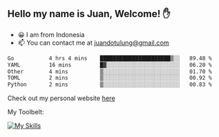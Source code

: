 ## Hello my name is Juan, Welcome! ✋

- 😀 I am from Indonesia
- 📫 You can contact me at juandotulung@gmail.com

<!--START_SECTION:waka-->

```txt
Go           4 hrs 4 mins    ██████████████████████▒░░   89.48 %
YAML         16 mins         █▓░░░░░░░░░░░░░░░░░░░░░░░   06.20 %
Other        4 mins          ▒░░░░░░░░░░░░░░░░░░░░░░░░   01.70 %
TOML         2 mins          ▒░░░░░░░░░░░░░░░░░░░░░░░░   00.92 %
Python       2 mins          ▒░░░░░░░░░░░░░░░░░░░░░░░░   00.83 %
```

<!--END_SECTION:waka-->

Check out my personal website [here](https://juanchristian.com)

My Toolbelt:

[![My Skills](https://skillicons.dev/icons?i=go,js,ts,nodejs,react,nextjs,python,php,laravel,aws,bash,linux,postgres,mysql,redis,mongodb,docker)](https://skillicons.dev)

